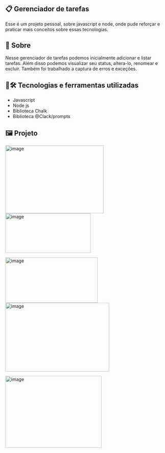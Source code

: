 ## 📋 Gerenciador de tarefas
Esse é um projeto pessoal, sobre javascript e node, onde pude reforçar e praticar mais conceitos sobre essas tecnologias.
## 🧐 Sobre
Nesse gerenciador de tarefas podemos inicialmente adicionar e listar tarefas. Além disso podemos visualizar seu status, altera-lo, renomear e excluir. 
Também foi trabalhado a captura de erros e exceções.
## 🤖🛠️ Tecnologias e ferramentas utilizadas
- Javascript
- Node js
- Biblioteca Chalk
- Biblioteca @Clack/prompts
## 🖼️ Projeto
<p>
  <img width="308" height="213" alt="image" src="https://github.com/user-attachments/assets/05cacddf-6a69-4306-afcf-599a31d67d31" />
  <img width="267" height="124" alt="image" src="https://github.com/user-attachments/assets/113b330e-b2b2-4739-84a0-4ae804e5e5df" />
</p>

<p>
  <img width="289" height="142" alt="image" src="https://github.com/user-attachments/assets/06a5ef04-9d55-4a6a-ab58-801559eb08b6" />
  <img width="325" height="215" alt="image" src="https://github.com/user-attachments/assets/a03db02e-ecfb-45b7-bce5-d216461e40cb" />
</p>


<img width="301" height="225" alt="image" src="https://github.com/user-attachments/assets/1b4a6ba7-7eb6-4b8e-9e4f-898a82a3642d" />



